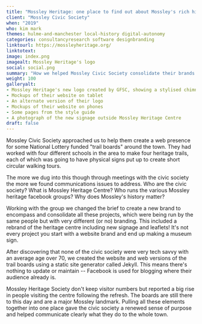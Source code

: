 ```yaml
---
title: "Mossley Heritage: one place to find out about Mossley's rich history"
client: "Mossley Civic Society"
when: "2019"
who: kim mark
themes: hulme-and-manchester local-history digital-autonomy
categories: consultancyresearch software designbranding
linktourl: https://mossleyheritage.org/
linktotext:
image: index.png
imagealt: Mossley Heritage's logo
social: social.png
summary: "How we helped Mossley Civic Society consolidate their brands with a zero maintenance website -- and even make some museum signs"
weight: 100
galleryalt:
- Mossley Heritage's new logo created by GFSC, showing a stylised chimney and rooftops
- Mockups of their website on tablet
- An alternate version of their logo
- Mockups of their website on phones
- Some pages from the style guide
- A photograph of the new signage outside Mossley Heritage Centre
draft: false
---
```


Mossley Civic Society approached us to help them create a web presence for some National Lottery funded "trail boards" around the town. They had worked with four different schools in the area to make four heritage trails, each of which was going to have physical signs put up to create short circular walking tours.

The more we dug into this though through meetings with the civic society the more we found communications issues to address. Who are the civic society? What is Mossley Heritage Centre? Who runs the various Mossley heritage facebook groups? Why does Mossley's history matter?

Working with the group we changed the brief to create a new brand to encompass and consolidate all these projects, which were being run by the same people but with very different (or no) branding. This included a rebrand of the heritage centre including new signage and leaflets! It's not every project you start with a website brand and end up making a museum sign.

After discovering that none of the civic society were very tech savvy with an average age over 70, we created the website and web versions of the trail boards using a static site generator called Jekyll. This means there's nothing to update or maintain -- Facebook is used for blogging where their audience already is.

Mossley Heritage Society don't keep visitor numbers but reported a big rise in people visiting the centre following the refresh. The boards are still there to this day and are a major Mossley landmark. Pulling all these elements together into one place gave the civic society a renewed sense of purpose and helped communicate clearly what they do to the whole town.
